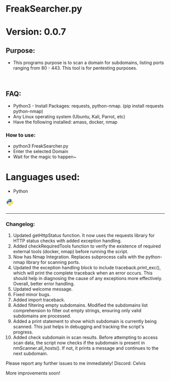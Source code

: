 # FreakSearcher.py
# Version: 0.0.7

## Purpose:

- This programs purpose is to scan a domain for subdomains, listing ports ranging from 80 - 443. This tool is for pentesting purposes.
<br />

## FAQ:
- Python3 - Install Packages: requests, python-nmap. (pip install requests python-nmap)
- Any Linux operating system (Ubuntu, Kali, Parrot, etc)
- Have the following installed: amass, docker, nmap

### How to use:
- python3 FreakSearcher.py
- Enter the selected Domain
- Wait for the magic to happen~

# Languages used:
- Python
<img align="left" alt="Python" width="26px" src="https://raw.githubusercontent.com/devicons/devicon/master/icons/python/python-original.svg" style="padding-right:10px;" />

<br />
<br />

---

### Changelog:
1. Updated getHttpStatus function. It now uses the requests library for HTTP status checks with added exception handling.
2. Added checkRequiredTools function to verify the existence of required external tools (docker, nmap) before running the script.
3. Now has Nmap Integration. Replaces subprocess calls with the python-nmap library for scanning ports.
4. Updated the exception handling block to include traceback.print_exc(), which will print the complete traceback when an error occurs. This should help in diagnosing the cause of any exceptions more effectively. Overall, better error handling.
5. Updated welcome message.
6. Fixed minor bugs.
7. Added import traceback.
8. Added filtering empty subdomains. Modified the subdomains list comprehension to filter out empty strings, ensuring only valid subdomains are processed.
9. Added a print statement to show which subdomain is currently being scanned. This just helps in debugging and tracking the script's progress.
10. Added check subdomain in scan results. Before attempting to access scan data, the script now checks if the subdomain is present in nmScanner.all_hosts(). If not, it prints a message and continues to the next subdomain.

Please report any further issues to me immediately! Discord: Celvis

More improvements soon!
